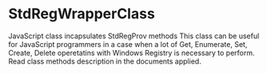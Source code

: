 # StdRegWrapperClass
JavaScript class incapsulates StdRegProv methods
This class can be useful for JavaScript programmers in a case when 
a lot of Get, Enumerate, Set, Create, Delete operetatins with Windows
Registry is necessary to perform. Read class methods description
in the documents applied.
